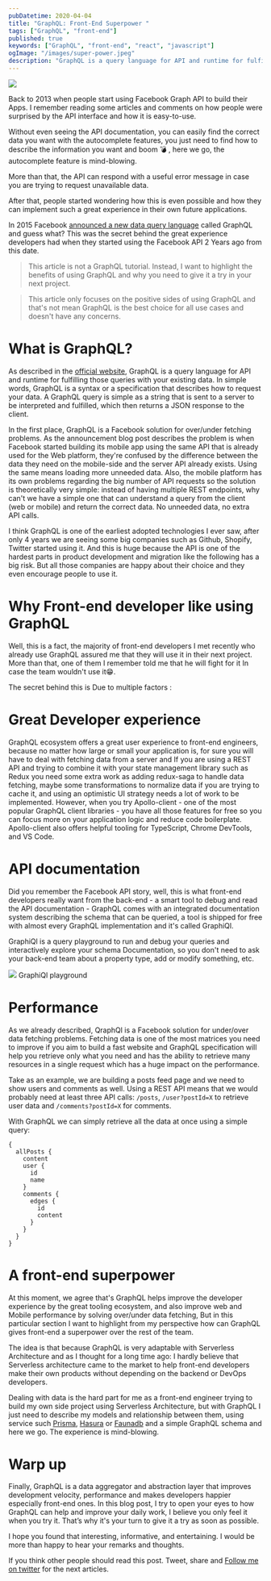 ```yaml
---
pubDatetime: 2020-04-04
title: "GraphQL: Front-End Superpower "
tags: ["GraphQL", "front-end"]
published: true
keywords: ["GraphQL", "front-end", "react", "javascript"]
ogImage: "/images/super-power.jpeg"
description: "GraphQL is a query language for API and runtime for fulfilling those queries with your existing data. In simple words, GraphQL is a syntax or a specification that describes how to request your data."
---
```


![](/images/super-power.jpeg)

Back to 2013 when people start using Facebook Graph API to build their Apps. I remember reading some articles and comments on how people were surprised by the API interface and how it is easy-to-use.

Without even seeing the API documentation, you can easily find the correct data you want with the autocomplete features, you just need to find how to describe the information you want and boom 💣 , here we go, the autocomplete feature is mind-blowing.

More than that, the API can respond with a useful error message in case you are trying to request unavailable data.

After that, people started wondering how this is even possible and how they can implement such a great experience in their own future applications.

In 2015 Facebook [announced a new data query language](https://engineering.fb.com/core-data/GraphQL-a-data-query-language/) called GraphQL and guess what? This was the secret behind the great experience developers had when they started using the Facebook API 2 Years ago from this date.

> This article is not a GraphQL tutorial. Instead, I want to highlight the benefits of using GraphQL and why you need to give it a try in your next project.

> This article only focuses on the positive sides of using GraphQL and that's not mean GraphQL is the best choice for all use cases and doesn't have any concerns.

# What is GraphQL?

As described in the [official website](https://GraphQL.org/), GraphQL is a query language for API and runtime for fulfilling those queries with your existing data. In simple words, GraphQL is a syntax or a specification that describes how to request your data. A GraphQL query is simple as a string that is sent to a server to be interpreted and fulfilled, which then returns a JSON response to the client.

In the first place, GraphQL is a Facebook solution for over/under fetching problems. As the announcement blog post describes the problem is when Facebook started building its mobile app using the same API that is already used for the Web platform, they're confused by the difference between the data they need on the mobile-side and the server API already exists. Using the same means loading more unneeded data. Also, the mobile platform has its own problems regarding the big number of API requests so the solution is theoretically very simple: instead of having multiple REST endpoints, why can't we have a simple one that can understand a query from the client (web or mobile) and return the correct data. No unneeded data, no extra API calls.

I think GraphQL is one of the earliest adopted technologies I ever saw, after only 4 years we are seeing some big companies such as Github, Shopify, Twitter started using it. And this is huge because the API is one of the hardest parts in product development and migration like the following has a big risk. But all those companies are happy about their choice and they even encourage people to use it.

# Why Front-end developer like using GraphQL

Well, this is a fact, the majority of front-end developers I met recently who already use GraphQL assured me that they will use it in their next project. More than that, one of them I remember told me that he will fight for it In case the team wouldn't use it😁.

The secret behind this is Due to multiple factors :

# Great Developer experience

GraphQL ecosystem offers a great user experience to front-end engineers, because no matter how large or small your application is, for sure you will have to deal with fetching data from a server and If you are using a REST API and trying to combine it with your state management library such as Redux you need some extra work as adding redux-saga to handle data fetching, maybe some transformations to normalize data if you are trying to cache it, and using an optimistic UI strategy needs a lot of work to be implemented. However, when you try Apollo-client - one of the most popular GraphQL client libraries - you have all those features for free so you can focus more on your application logic and reduce code boilerplate. Apollo-client also offers helpful tooling for TypeScript, Chrome DevTools, and VS Code.

# API documentation

Did you remember the Facebook API story, well, this is what front-end developers really want from the back-end - a smart tool to debug and read the API documentation - GraphQL comes with an integrated documentation system describing the schema that can be queried, a tool is shipped for free with almost every GraphQL implementation and it's called GraphiQl.

GraphiQl is a query playground to run and debug your queries and interactively explore your schema Documentation, so you don't need to ask your back-end team about a property type, add or modify something, etc.

![](https://lh4.googleusercontent.com/Q4tk34AZRr_EbyqP7DqbMzgPOZf2PFfl6Jiabedbbp4auoKa3uiG3nJx0O0P8otQ9cWqs8_sFprBRckUOCZ1tu3TkXBgz9wyQhsQjQxdvchFN_GVLRMjmAXVXi-wDtz8O49S3do) GraphiQl playground

# Performance

As we already described, QraphQl is a Facebook solution for under/over data fetching problems. Fetching data is one of the most matrices you need to improve if you aim to build a fast website and GraphQL specification will help you retrieve only what you need and has the ability to retrieve many resources in a single request which has a huge impact on the performance.

Take as an example, we are building a posts feed page and we need to show users and comments as well. Using a REST API means that we would probably need at least three API calls: `/posts`, `/user?postId=X` to retrieve user data and `/comments?postId=X` for comments.

With GraphQL we can simply retrieve all the data at once using a simple query:

```gql
{
  allPosts {
    content
    user {
      id
      name
    }
    comments {
      edges {
        id
        content
      }
    }
  }
}
```

# A front-end superpower

At this moment, we agree that's GraphQL helps improve the developer experience by the great tooling ecosystem, and also improve web and Mobile performance by solving over/under data fetching, But in this particular section I want to highlight from my perspective how can GraphQL gives front-end a superpower over the rest of the team.

The idea is that because GraphQL is very adaptable with Serverless Architecture and as I thought for a long time ago: I hardly believe that Serverless architecture came to the market to help front-end developers make their own products without depending on the backend or DevOps developers.

Dealing with data is the hard part for me as a front-end engineer trying to build my own side project using Serverless Architecture, but with GraphQL I just need to describe my models and relationship between them, using service such [Prisma](https://www.prisma.io/), [Hasura](https://hasura.io/) or [Faunadb](https://fauna.com/) and a simple GraphQL schema and here we go. The experience is mind-blowing.

# Warp up

Finally, GraphQL is a data aggregator and abstraction layer that improves development velocity, performance and makes developers happier especially front-end ones. In this blog post, I try to open your eyes to how GraphQL can help and improve your daily work, I believe you only feel it when you try it. That’s why it's your turn to give it a try as soon as possible.

I hope you found that interesting, informative, and entertaining. I would be more than happy to hear your remarks and thoughts.

If you think other people should read this post. Tweet, share and [Follow me on twitter](https://twitter.com/ElaziziYoussouf) for the next articles.
